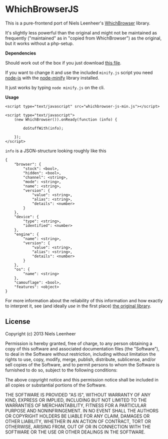 WhichBrowserJS
==============

This is a pure-frontend port of Niels Leenheer's [WhichBrowser](https://github.com/NielsLeenheer/WhichBrowser) library.

It's slightly less powerful than the original and might not be maintained as frequently ("maintained" as in "copied from WhichBrowser") as the original, but it works without a php-setup.


**Dependencies**

Should work out of the box if you just download [this file](https://raw.githubusercontent.com/janborchers/WhichBrowserJS/master/whichbrowser-js-min.js).

If you want to change it and use the included `minify.js` script you need [node-js](http://nodejs.org/) with the [node-minify](https://www.npmjs.org/package/node-minify) library installed.

It just works by typing `node minify.js` on the cli.


**Usage**

    <script type="text/javascript" src="whichbrowser-js-min.js"></script>
    
    <script type="text/javascript">
        (new WhichBrowser()).onReady(function (info) {

            doStuffWith(info);

        });
    </script>

`info` is a JSON-structure looking roughly like this

    {
        "browser": {
            "stock": <bool>,
            "hidden": <bool>,
            "channel": <string>,
            "mode": <string>,
            "name": <string>,
            "version": {
                "value": <string>,
                "alias": <string>,
                "details": <number>
            }
        },
        "device": {
            "type": <string>,
            "identified": <number>
        },
        "engine": {
            "name": <string>,
            "version": {
                "value": <string>,
                "alias": <string>,
                "details": <number>
            }
        },
        "os": {
            "name": <string>
        },
        "camouflage": <bool>,
        "features": <object>
    }


For more information about the reliability of this information and how exactly to interpret it, see (and ideally *use* in the first place) [the original library](https://github.com/NielsLeenheer/WhichBrowser).


License
-------

Copyright (c) 2013 Niels Leenheer

Permission is hereby granted, free of charge, to any person obtaining
a copy of this software and associated documentation files (the
"Software"), to deal in the Software without restriction, including
without limitation the rights to use, copy, modify, merge, publish,
distribute, sublicense, and/or sell copies of the Software, and to
permit persons to whom the Software is furnished to do so, subject to
the following conditions:

The above copyright notice and this permission notice shall be
included in all copies or substantial portions of the Software.

THE SOFTWARE IS PROVIDED "AS IS", WITHOUT WARRANTY OF ANY KIND,
EXPRESS OR IMPLIED, INCLUDING BUT NOT LIMITED TO THE WARRANTIES OF
MERCHANTABILITY, FITNESS FOR A PARTICULAR PURPOSE AND
NONINFRINGEMENT. IN NO EVENT SHALL THE AUTHORS OR COPYRIGHT HOLDERS BE
LIABLE FOR ANY CLAIM, DAMAGES OR OTHER LIABILITY, WHETHER IN AN ACTION
OF CONTRACT, TORT OR OTHERWISE, ARISING FROM, OUT OF OR IN CONNECTION
WITH THE SOFTWARE OR THE USE OR OTHER DEALINGS IN THE SOFTWARE.
